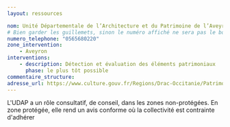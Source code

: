 ```yaml
---
layout: ressources

nom: Unité Départementale de l’Architecture et du Patrimoine de l’Aveyron
# Bien garder les guillemets, sinon le numéro affiché ne sera pas le bon
numero_telephone: "0565680220" 
zone_intervention: 
    - Aveyron
interventions:
    - description: Détection et évaluation des éléments patrimoniaux
      phase: le plus tôt possible
commentaire_structure: 
adresse_url: https://www.culture.gouv.fr/Regions/Drac-Occitanie/Patrimoines-et-architecture/Espaces-proteges-Udap/Udap-12
---
```


L'UDAP a un rôle consultatif, de conseil, dans les zones non-protégées. En zone protégée, elle rend un avis conforme où la collectivité est contrainte d'adhérer
